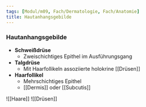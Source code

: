 ```yaml
---
tags: [Modul/m09, Fach/Dermatologie, Fach/Anatomie]
title: Hautanhangsgebilde
---
```

### Hautanhangsgebilde
- **Schweißdrüse**
    - Zweischichtiges Epithel im Ausführungsgang
- **Talgdrüse**
    - Mit Haarfollikeln assoziierte holokrine [[Drüsen]]
- **Haarfollikel**
    - Mehrschichtiges Epithel
    - [[Dermis]] oder [[Subcutis]]


![[Haare]]
![[Drüsen]]
